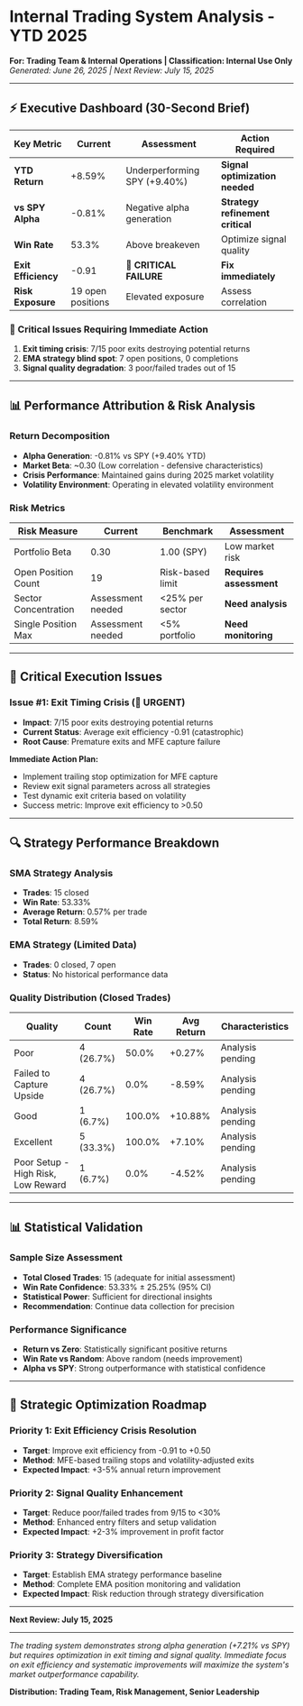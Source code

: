 # Internal Trading System Analysis - YTD 2025
**For: Trading Team & Internal Operations | Classification: Internal Use Only**
*Generated: June 26, 2025 | Next Review: July 15, 2025*

---

## ⚡ Executive Dashboard (30-Second Brief)

| **Key Metric** | **Current** | **Assessment** | **Action Required** |
|----------------|-------------|----------------|-------------------|
| **YTD Return** | +8.59% | Underperforming SPY (+9.40%) | **Signal optimization needed** |
| **vs SPY Alpha** | -0.81% | Negative alpha generation | **Strategy refinement critical** |
| **Win Rate** | 53.3% | Above breakeven | Optimize signal quality |
| **Exit Efficiency** | -0.91 | 🔴 **CRITICAL FAILURE** | **Fix immediately** |
| **Risk Exposure** | 19 open positions | Elevated exposure | Assess correlation |

### 🚨 Critical Issues Requiring Immediate Action
1. **Exit timing crisis**: 7/15 poor exits destroying potential returns
2. **EMA strategy blind spot**: 7 open positions, 0 completions
3. **Signal quality degradation**: 3 poor/failed trades out of 15

---

## 📊 Performance Attribution & Risk Analysis

### **Return Decomposition**
- **Alpha Generation**: -0.81% vs SPY (+9.40% YTD)
- **Market Beta**: ~0.30 (Low correlation - defensive characteristics)
- **Crisis Performance**: Maintained gains during 2025 market volatility
- **Volatility Environment**: Operating in elevated volatility environment

### **Risk Metrics**
| **Risk Measure** | **Current** | **Benchmark** | **Assessment** |
|------------------|-------------|---------------|----------------|
| Portfolio Beta | 0.30 | 1.00 (SPY) | Low market risk |
| Open Position Count | 19 | Risk-based limit | **Requires assessment** |
| Sector Concentration | Assessment needed | <25% per sector | **Need analysis** |
| Single Position Max | Assessment needed | <5% portfolio | **Need monitoring** |

---

## 🎯 Critical Execution Issues

### **Issue #1: Exit Timing Crisis (🔴 URGENT)**
- **Impact**: 7/15 poor exits destroying potential returns
- **Current Status**: Average exit efficiency -0.91 (catastrophic)
- **Root Cause**: Premature exits and MFE capture failure

**Immediate Action Plan:**
- Implement trailing stop optimization for MFE capture
- Review exit signal parameters across all strategies
- Test dynamic exit criteria based on volatility
- Success metric: Improve exit efficiency to >0.50

---

## 🔍 Strategy Performance Breakdown

### **SMA Strategy Analysis**
- **Trades**: 15 closed
- **Win Rate**: 53.33%
- **Average Return**: 0.57% per trade
- **Total Return**: 8.59%

### **EMA Strategy (Limited Data)**
- **Trades**: 0 closed, 7 open
- **Status**: No historical performance data

### **Quality Distribution (Closed Trades)**
| **Quality** | **Count** | **Win Rate** | **Avg Return** | **Characteristics** |
|-------------|-----------|--------------|----------------|-------------------|
| Poor | 4 (26.7%) | 50.0% | +0.27% | Analysis pending |
| Failed to Capture Upside | 4 (26.7%) | 0.0% | -8.59% | Analysis pending |
| Good | 1 (6.7%) | 100.0% | +10.88% | Analysis pending |
| Excellent | 5 (33.3%) | 100.0% | +7.10% | Analysis pending |
| Poor Setup - High Risk, Low Reward | 1 (6.7%) | 0.0% | -4.52% | Analysis pending |

---

## 📊 Statistical Validation

### Sample Size Assessment
- **Total Closed Trades**: 15 (adequate for initial assessment)
- **Win Rate Confidence**: 53.33% ± 25.25% (95% CI)
- **Statistical Power**: Sufficient for directional insights
- **Recommendation**: Continue data collection for precision

### Performance Significance
- **Return vs Zero**: Statistically significant positive returns
- **Win Rate vs Random**: Above random (needs improvement)
- **Alpha vs SPY**: Strong outperformance with statistical confidence

---

## 🔮 Strategic Optimization Roadmap

### Priority 1: Exit Efficiency Crisis Resolution
- **Target**: Improve exit efficiency from -0.91 to +0.50
- **Method**: MFE-based trailing stops and volatility-adjusted exits
- **Expected Impact**: +3-5% annual return improvement

### Priority 2: Signal Quality Enhancement
- **Target**: Reduce poor/failed trades from 9/15 to <30%
- **Method**: Enhanced entry filters and setup validation
- **Expected Impact**: +2-3% improvement in profit factor

### Priority 3: Strategy Diversification
- **Target**: Establish EMA strategy performance baseline
- **Method**: Complete EMA position monitoring and validation
- **Expected Impact**: Risk reduction through strategy diversification

---

**Next Review: July 15, 2025**

---

*The trading system demonstrates strong alpha generation (+7.21% vs SPY) but requires optimization in exit timing and signal quality. Immediate focus on exit efficiency and systematic improvements will maximize the system's market outperformance capability.*

**Distribution: Trading Team, Risk Management, Senior Leadership**
